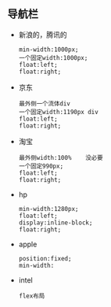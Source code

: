 ## 导航栏
* 新浪的，腾讯的

    ```
    min-width:1000px;
    一个固定width:1000px;
    float:left;
    float:right;
    ```

* 京东

    ```
    最外侧一个流体div
    一个固定width:1190px div
    float:left;
    float:right;
    ```

* 淘宝
    
    ```
    最外侧width:100%    没必要
    一个固定990px;
    float:left;
    float:right;
    ```

* hp
    
    ```
    min-width:1280px;
    float:left;
    display:inline-block;
    float:right;
    ```

* apple
    
    ```
    position:fixed;
    min-width:
    ```

* intel
    
    ```
    flex布局
    ```


